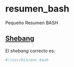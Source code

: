 # resumen_bash
Pequeño Resumen BASH

## [Shebang](https://es.wikipedia.org/wiki/Shebang)

El _shebang_ correcto es:
```bash
#!/usr/bin/env bash
```

